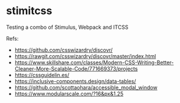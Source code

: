 # stimitcss
Testing a combo of Stimulus, Webpack and ITCSS

Refs:
- https://github.com/csswizardry/discovr/
- https://rawgit.com/csswizardry/discovr/master/index.html
- https://www.skillshare.com/classes/Modern-CSS-Writing-Better-Cleaner-More-Scalable-Code/771669373/projects
- https://cssguidelin.es/
- https://inclusive-components.design/data-tables/
- https://github.com/scottaohara/accessible_modal_window
- https://www.modularscale.com/?16&px&1.25
